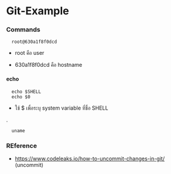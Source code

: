 # Git-Example

### Commands

      root@630a1f8f0dcd 
   
- root คือ user 

- 630a1f8f0dcd คือ hostname

#### echo

      echo $SHELL
      echo $0
      
- ใช้ $ เพื่อระบุ system variable ที่ชื่อ SHELL

.

      uname


### REference

- https://www.codeleaks.io/how-to-uncommit-changes-in-git/ (uncommit)


